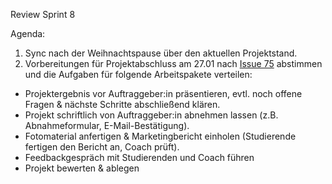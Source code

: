 Review Sprint 8

Agenda:

1. Sync nach der Weihnachtspause über den aktuellen Projektstand.
2. Vorbereitungen für Projektabschluss am 27.01 nach [Issue 75](https://gitlab.web.fh-kufstein.ac.at/pp-emergo/pp-lorapos/-/issues/75) abstimmen und die Aufgaben für folgende Arbeitspakete verteilen:
- Projektergebnis vor Auftraggeber:in präsentieren, evtl. noch offene Fragen & nächste Schritte abschließend klären.
- Projekt schriftlich von Auftraggeber:in abnehmen lassen (z.B. Abnahmeformular, E-Mail-Bestätigung).
- Fotomaterial anfertigen & Marketingbericht einholen (Studierende fertigen den Bericht an, Coach prüft).
- Feedbackgespräch mit Studierenden und Coach führen
- Projekt bewerten & ablegen
